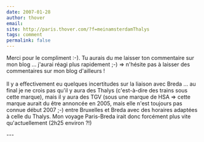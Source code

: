 ```yaml
---
date: 2007-01-28
author: thover
email: 
site: http://paris.thover.com/?f=meinamsterdamThalys
tags: comment
permalink: false
---
```


<p>Merci pour le compliment :-). Tu aurais du me laisser ton commentaire sur mon blog ... j'aurai réagi plus rapidement ;-) =&gt; n'hésite pas à laisser des commentaires sur mon blog d'ailleurs !<br />
<br />
Il y a effectivement eu quelques incertitudes sur la liaison avec Breda ... au final je ne crois pas qu'il y aura des Thalys (c'est-à-dire des trains sous cette marque), mais il y aura des TGV (sous une marque de HSA =&gt; cette marque aurait du être annoncée en 2005, mais elle n'est toujours pas connue début 2007 ;-) entre Bruxelles et Breda avec des horaires adaptées à celle du Thalys. Mon voyage Paris-Breda irait donc forcément plus vite qu'actuellement (2h25 environ ?!)</p>
---
